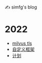 ✍️ simfg's blog

# 2022
- [milvus tls](https://simfg.github.io/tls)
- [自定义框架](https://simfg.github.io/go-gee)
- [计划](https://simfg.github.io/plan)